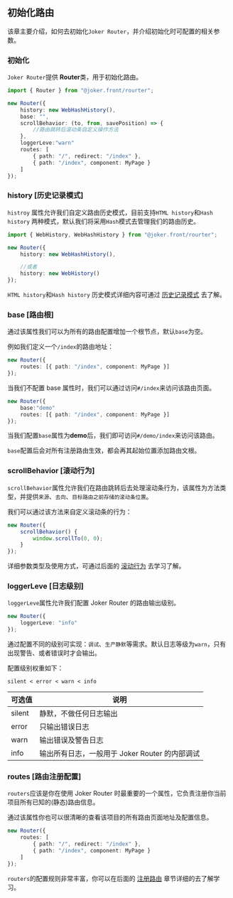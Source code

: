 ## 初始化路由

该章主要介绍，如何去初始化`Joker Router`，并介绍初始化时可配置的相关参数。

### 初始化

`Joker Router`提供 **Router**类，用于初始化路由。

```ts
import { Router } from "@joker.front/rourter";

new Router({
    history: new WebHashHistory(),
    base: "",
    scrollBehavior: (to, from, savePosition) => {
        //路由跳转后滚动条自定义操作方法
    },
    loggerLeve:"warn"
    routes: [
        { path: "/", redirect: "/index" },
        { path: "/index", component: MyPage }
    ]
});
```

### history [历史记录模式]

`histroy` 属性允许我们自定义路由历史模式，目前支持`HTML history`和`Hash history` 两种模式，默认我们将采用`Hash`模式去管理我们的路由历史。

```ts
import { WebHistory, WebHashHistory } from "@joker.front/rourter";

new Router({
    history: new WebHashHistory(),

    //或者
    history: new WebHistory()
});
```

`HTML history`和`Hash history` 历史模式详细内容可通过 [历史记录模式](/router/history-mode) 去了解。

### base [路由根]

通过该属性我们可以为所有的路由配置增加一个根节点，默认`base`为空。

例如我们定义一个`/index`的路由地址：

```ts
new Router({
    routes: [{ path: "/index", component: MyPage }]
});
```

当我们不配置 base 属性时，我们可以通过访问`#/index`来访问该路由页面。

```ts
new Router({
    base:"demo"
    routes: [{ path: "/index", component: MyPage }]
});
```

当我们配置`base`属性为**demo**后，我们即可访问`#/demo/index`来访问该路由。

`base`配置后会对所有注册路由生效，都会再其起始位置添加路由文根。

### scrollBehavior [滚动行为]

`scrollBehavior`属性允许我们在路由跳转后去处理滚动条行为，该属性为方法类型，并提供`来源`、`去向`、`目标路由之前存储的滚动条位置`。

我们可以通过该方法来自定义滚动条的行为：

```ts
new Router({
    scrollBehavior() {
        window.scrollTo(0, 0);
    }
});
```

详细参数类型及使用方式，可通过后面的 [滚动行为](/router/scroll) 去学习了解。

### loggerLeve [日志级别]

`loggerLeve`属性允许我们配置 Joker Router 的路由输出级别。

```ts
new Router({
    loggerLeve: "info"
});
```

通过配置不同的级别可实现：`调试`、`生产静默`等需求。默认日志等级为`warn`，只有出现警告、或者错误时才会输出。

配置级别权重如下：

`silent < error < warn < info`

| 可选值 | 说明                                           |
| ------ | ---------------------------------------------- |
| silent | 静默，不做任何日志输出                         |
| error  | 只输出错误日志                                 |
| warn   | 输出错误及警告日志                             |
| info   | 输出所有日志，一般用于 Joker Router 的内部调试 |

### routes [路由注册配置]

`routers`应该是你在使用 Joker Router 时最重要的一个属性，它负责注册你当前项目所有已知的(静态)路由信息。

通过该属性你也可以很清晰的查看该项目的所有路由页面地址及配置信息。

```ts
new Router({
    routes: [
        { path: "/", redirect: "/index" },
        { path: "/index", component: MyPage }
    ]
});
```

`routers`的配置规则非常丰富，你可以在后面的 [注册路由](/router/registry) 章节详细的去了解学习。
